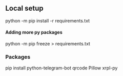 ## Local setup
python -m pip install -r requirements.txt

#### Adding more py packages
python -m pip freeze > requirements.txt

### Packages
pip install python-telegram-bot qrcode Pillow xrpl-py
